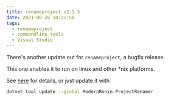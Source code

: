```yaml
---
title: renameproject v2.1.5
date: 2021-06-26 10:31:50
tags:
  - renameproject
  - commandline tools
  - Visual Studio
---
```


There's another update out for `renameproject`, a bugfix release.

This one enables it to run on linux and other *nix platforms.

 See [here](https://github.com/ModernRonin/ProjectRenamer#release-history) for details, or just update it with

```sh
dotnet tool update --global ModernRonin.ProjectRenamer
```
